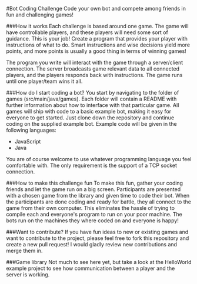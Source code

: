 #Bot Coding Challenge
Code your own bot and compete among friends in fun and challenging games!

###How it works
Each challenge is based around one game. The game will have controllable players, and these players 
will need some sort of guidance. This is your job! Create a program that provides your player
with instructions of what to do. Smart instructions and wise decisions yield more points, and more 
points is usually a good thing in terms of winning games!

The program you write will interact with the game through a server/client connection. The server
broadcasts game relevant data to all connected players, and the players responds back with instructions. 
The game runs until one player/team wins it all.

###How do I start coding a bot?
You start by navigating to the folder of games (src/main/java/games). Each folder will contain
a README with further information about how to interface with that particular game. All games will
ship with code to a basic example bot, making it easy for everyone to get started. Just clone down 
the repository and continue coding on the supplied example bot. Example code will be given in the 
following languages:

- JavaScript
- Java

You are of course welcome to use whatever programming language you feel comfortable with. The only 
requirement is the support of a TCP socket connection.

###How to make this challenge fun
To make this fun, gather your coding friends and let the game run on a big screen. Participants are 
presented with a chosen game from the library and given time to code their bot. When the participants 
are done coding and ready for battle, they all connect to the game from their own computer. This 
eliminates the hassle of trying to compile each and everyone's program to run on your poor machine. 
The bots run on the machines they where coded on and everyone is happy!

###Want to contribute?
If you have fun ideas to new or existing games and want to contribute to the project, please feel free to 
fork this repository and create a new pull request! I would gladly review new contributions and merge
them in.

###Game library
Not much to see here yet, but take a look at the HelloWorld example project to see how communication
between a player and the server is working.


